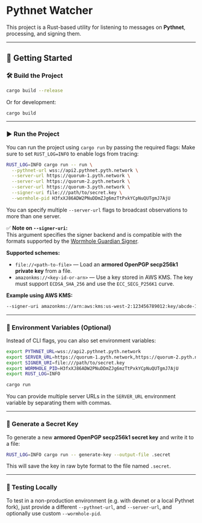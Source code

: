 # Pythnet Watcher

This project is a Rust-based utility for listening to messages on **Pythnet**, processing, and signing them.

---

## 🚀 Getting Started

### 🛠️ Build the Project

```bash
cargo build --release
```

Or for development:

```bash
cargo build
```

---

### ▶️ Run the Project

You can run the project using `cargo run` by passing the required flags:
Make sure to set `RUST_LOG=INFO` to enable logs from tracing:

```bash
RUST_LOG=INFO cargo run -- run \
  --pythnet-url wss://api2.pythnet.pyth.network \
  --server-url https://quorum-1.pyth.network \
  --server-url https://quorum-2.pyth.network \
  --server-url https://quorum-3.pyth.network \
  --signer-uri file:///path/to/secret.key \
  --wormhole-pid H3fxXJ86ADW2PNuDDmZJg6mzTtPxkYCpNuQUTgmJ7AjU
```

You can specify multiple `--server-url` flags to broadcast observations to more than one server.

✅ **Note on `--signer-uri`:**  
This argument specifies the signer backend and is compatible with the formats supported by the [Wormhole Guardian Signer](https://github.com/wormhole-foundation/wormhole/blob/main/docs/guardian_signer.md).

**Supported schemes:**
- `file://<path-to-file>` — Load an **armored OpenPGP secp256k1 private key** from a file.
- `amazonkms://<key-id-or-arn>` — Use a key stored in AWS KMS. The key must support `ECDSA_SHA_256` and use the `ECC_SECG_P256K1` curve.

**Example using AWS KMS:**
```bash
--signer-uri amazonkms://arn:aws:kms:us-west-2:123456789012:key/abcde-1234-5678
```

---

### 🌱 Environment Variables (Optional)

Instead of CLI flags, you can also set environment variables:

```bash
export PYTHNET_URL=wss://api2.pythnet.pyth.network
export SERVER_URL=https://quorum-1.pyth.network,https://quorum-2.pyth.network,https://quorum-3.pyth.network
export SIGNER_URI=file:///path/to/secret.key
export WORMHOLE_PID=H3fxXJ86ADW2PNuDDmZJg6mzTtPxkYCpNuQUTgmJ7AjU
export RUST_LOG=INFO

cargo run
```

You can provide multiple server URLs in the `SERVER_URL` environment variable by separating them with commas.

---

### 🔑 Generate a Secret Key

To generate a new **armored OpenPGP secp256k1 secret key** and write it to a file:

```bash
RUST_LOG=INFO cargo run -- generate-key --output-file .secret
```

This will save the key in raw byte format to the file named `.secret`.

---

### 🧪 Testing Locally

To test in a non-production environment (e.g. with devnet or a local Pythnet fork), just provide a different `--pythnet-url`, and `--server-url`, and optionally use custom `--wormhole-pid`.
